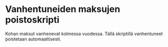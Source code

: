# Vanhentuneiden maksujen poistoskripti

Kohan maksut vanhenevat kolmessa vuodessa. Tällä skriptillä vanhentuneet poistetaan automaattisesti.